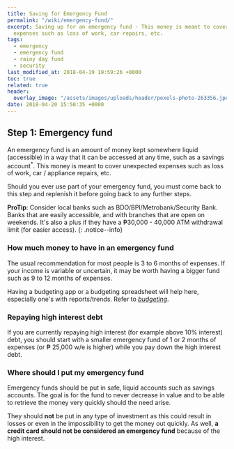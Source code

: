 ```yaml
---
title: Saving for Emergency Fund
permalink: "/wiki/emergency-fund/"
excerpt: Saving up for an emergency fund - This money is meant to cover unexpected
  expenses such as loss of work, car repairs, etc.
tags:
  - emergency
  - emergency fund
  - rainy day fund
  - security
last_modified_at: 2018-04-19 19:59:26 +0000
toc: true
related: true
header:
  overlay_image: "/assets/images/uploads/header/pexels-photo-263356.jpeg"
date: 2018-04-20 15:50:35 +0000
---
```


## Step 1: Emergency fund

An emergency fund is an amount of money kept somewhere liquid (accessible) in a way that it can be accessed at any time, such as a savings account<sup>*</sup>. This money is meant to cover unexpected expenses such as loss of work, car / appliance repairs, etc.

Should you ever use part of your emergency fund, you must come back to this step and replenish it before going back to any further steps.

**ProTip**: Consider local banks such as BDO/BPI/Metrobank/Security Bank. Banks that are easily accessible, and with branches that are open on weekends. It's also a plus if they have a ₱30,000 - 40,000 ATM withdrawal limit (for easier access).
{: .notice--info}

### How much money to have in an emergency fund

The usual recommendation for most people is 3 to 6 months of expenses. If your income is variable or uncertain, it may be worth having a bigger fund such as 9 to 12 months of expenses.

Having a budgeting app or a budgeting spreadsheet will help here, especially one's with reports/trends. Refer to [_budgeting_](<>).

### Repaying high interest debt

If you are currently repaying high interest (for example above 10% interest) debt, you should start with a smaller emergency fund of 1 or 2 months of expenses (or ₱ 25,000 w/e is higher) while you pay down the high interest debt.

### Where should I put my emergency fund

Emergency funds should be put in safe, liquid accounts such as savings accounts. The goal is for the fund to never decrease in value and to be able to retrieve the money very quickly should the need arise.

They should **not** be put in any type of investment as this could result in losses or even in the impossibility to get the money out quickly. As well, **a credit card should not be considered an emergency fund** because of the high interest.
